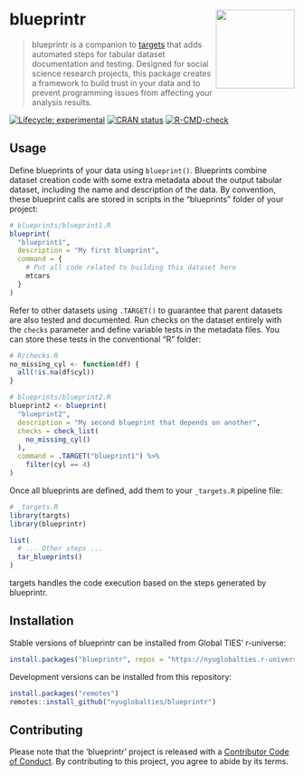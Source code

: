 
<!-- README.md is generated from README.Rmd. Please edit that file -->

# blueprintr <img src="man/figures/logo.png" align="right" width="139" />

> blueprintr is a companion to
> [targets](https://github.com/ropensci/targets) that adds automated
> steps for tabular dataset documentation and testing. Designed for
> social science research projects, this package creates a framework to
> build trust in your data and to prevent programming issues from
> affecting your analysis results.

<!-- badges: start -->

[![Lifecycle:
experimental](https://img.shields.io/badge/lifecycle-experimental-orange.svg)](https://www.tidyverse.org/lifecycle/#experimental)
[![CRAN
status](https://www.r-pkg.org/badges/version/blueprintr)](https://CRAN.R-project.org/package=blueprintr)
[![R-CMD-check](https://github.com/nyuglobalties/blueprintr/actions/workflows/R-CMD-check.yaml/badge.svg)](https://github.com/nyuglobalties/blueprintr/actions/workflows/R-CMD-check.yaml)
<!-- badges: end -->

## Usage

Define blueprints of your data using `blueprint()`. Blueprints combine
dataset creation code with some extra metadata about the output tabular
dataset, including the name and description of the data. By convention,
these blueprint calls are stored in scripts in the “blueprints” folder
of your project:

``` r
# blueprints/blueprint1.R
blueprint(
  "blueprint1",
  description = "My first blueprint",
  command = {
    # Put all code related to building this dataset here
    mtcars
  }
)
```

Refer to other datasets using `.TARGET()` to guarantee that parent
datasets are also tested and documented. Run checks on the dataset
entirely with the `checks` parameter and define variable tests in the
metadata files. You can store these tests in the conventional “R”
folder:

``` r
# R/checks.R
no_missing_cyl <- function(df) {
  all(!is.na(df$cyl))
}
```

``` r
# blueprints/blueprint2.R
blueprint2 <- blueprint(
  "blueprint2",
  description = "My second blueprint that depends on another",
  checks = check_list(
    no_missing_cyl()
  ),
  command = .TARGET("blueprint1") %>%
    filter(cyl == 4)
)
```

Once all blueprints are defined, add them to your `_targets.R` pipeline
file:

``` r
# _targets.R
library(targts)
library(blueprintr)

list(
  # ... Other steps ...
  tar_blueprints()
)
```

targets handles the code execution based on the steps generated by
blueprintr.

## Installation

Stable versions of blueprintr can be installed from Global TIES’
r-universe:

``` r
install.packages("blueprintr", repos = "https://nyuglobalties.r-universe.dev")
```

Development versions can be installed from this repository:

``` r
install.packages("remotes")
remotes::install_github("nyuglobalties/blueprintr")
```

## Contributing

Please note that the ‘blueprintr’ project is released with a
[Contributor Code of Conduct](.github/CODE_OF_CONDUCT.md). By
contributing to this project, you agree to abide by its terms.
